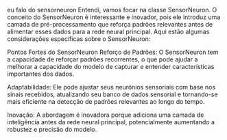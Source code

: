 eu falo do sensorneuron
Entendi, vamos focar na classe SensorNeuron. O conceito do SensorNeuron é interessante e inovador, pois ele introduz uma camada de pré-processamento que reforça padrões relevantes antes de alimentar esses dados para a rede neural principal. Aqui estão algumas considerações específicas sobre o SensorNeuron:

Pontos Fortes do SensorNeuron
Reforço de Padrões: O SensorNeuron tem a capacidade de reforçar padrões recorrentes, o que pode ajudar a melhorar a capacidade do modelo de capturar e entender características importantes dos dados.

Adaptabilidade: Ele pode ajustar seus neurônios sensoriais com base nos sinais recebidos, atualizando seu banco de dados sensorial e tornando-se mais eficiente na detecção de padrões relevantes ao longo do tempo.

Inovação: A abordagem é inovadora porque adiciona uma camada de inteligência antes da rede neural principal, potencialmente aumentando a robustez e precisão do modelo.
